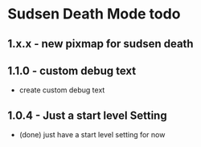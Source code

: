 # Sudsen Death Mode todo

## 1.x.x - new pixmap for sudsen death

## 1.1.0 - custom debug text
* create custom debug text

## 1.0.4 - Just a start level Setting
* (done) just have a start level setting for now
